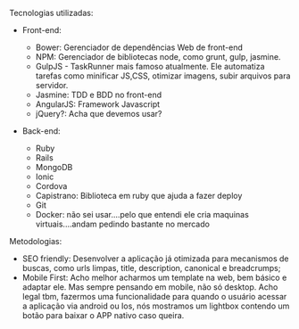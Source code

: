 Tecnologias utilizadas:

- Front-end:
    - Bower:  Gerenciador de dependências Web de front-end
    - NPM:   Gerenciador de bibliotecas node, como grunt, gulp, jasmine.
    - GulpJS - TaskRunner mais famoso atualmente. Ele automatiza tarefas como minificar JS,CSS, otimizar imagens, subir arquivos para servidor.
    - Jasmine: TDD e BDD no front-end
    - AngularJS: Framework Javascript
    - jQuery?: Acha que devemos usar?

- Back-end:
    - Ruby
    - Rails
    - MongoDB
    - Ionic
    - Cordova
    - Capistrano: Biblioteca em ruby que ajuda a fazer deploy
    - Git
    - Docker: não sei usar....pelo que entendi ele cria maquinas virtuais....andam pedindo bastante no mercado
    
Metodologias:


- SEO friendly: Desenvolver a aplicação já otimizada para mecanismos de buscas, como urls limpas, title, description, canonical e breadcrumps;
- Mobile First: Acho melhor acharmos um template na web, bem básico e adaptar ele. Mas sempre pensando em mobile, não só desktop. Acho legal tbm, fazermos uma funcionalidade para quando o usuário acessar a aplicação via android ou Ios, nós mostramos um lightbox contendo um botão para baixar o APP nativo caso queira.

